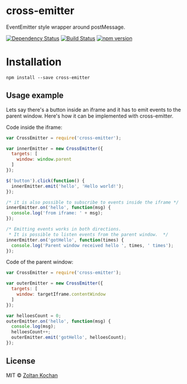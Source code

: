# cross-emitter

EventEmitter style wrapper around postMessage.

[![Dependency Status](https://david-dm.org/zkochan/cross-emitter/status.svg?style=flat)](https://david-dm.org/zkochan/cross-emitter)
[![Build Status](https://travis-ci.org/zkochan/cross-emitter.svg?branch=master)](https://travis-ci.org/zkochan/cross-emitter)
[![npm version](https://badge.fury.io/js/cross-emitter.svg)](http://badge.fury.io/js/cross-emitter)


# Installation

```
npm install --save cross-emitter
```


## Usage example

Lets say there's a button inside an iframe and it has to emit events to the parent window. Here's how it can be implemented with cross-emitter.

Code inside the iframe:

```js
var CrossEmitter = require('cross-emitter');

var innerEmitter = new CrossEmitter({
  targets: [
    window: window.parent
  ]
});

$('button').click(function() {
  innerEmitter.emit('hello', 'Hello world!');
});

/* it is also possible to subscribe to events inside the iframe */
innerEmitter.on('hello', function(msg) {
  console.log('from iframe: ' + msg);
});

/* Emitting events works in both directions. 
 * It is possible to listen events from the parent window.  */
innerEmitter.on('gotHello', function(times) {
  console.log('Parent window received hello ', times, ' times');
});
```

Code of the parent window:

```js
var CrossEmitter = require('cross-emitter');

var outerEmitter = new CrossEmitter({
  targets: [
    window: targetIframe.contentWindow
  ]
});

var helloesCount = 0;
outerEmitter.on('hello', function(msg) {
  console.log(msg);
  helloesCount++;
  outerEmitter.emit('gotHello', helloesCount);
});
```


## License

MIT © [Zoltan Kochan](https://www.kochan.io)
